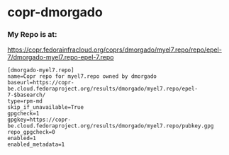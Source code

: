 # copr-dmorgado

### My Repo is at:
https://copr.fedorainfracloud.org/coprs/dmorgado/myel7.repo/repo/epel-7/dmorgado-myel7.repo-epel-7.repo


```
[dmorgado-myel7.repo]
name=Copr repo for myel7.repo owned by dmorgado
baseurl=https://copr-be.cloud.fedoraproject.org/results/dmorgado/myel7.repo/epel-7-$basearch/
type=rpm-md
skip_if_unavailable=True
gpgcheck=1
gpgkey=https://copr-be.cloud.fedoraproject.org/results/dmorgado/myel7.repo/pubkey.gpg
repo_gpgcheck=0
enabled=1
enabled_metadata=1
```
